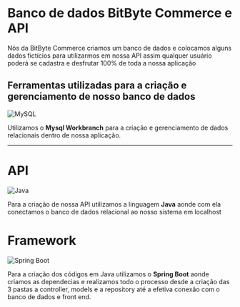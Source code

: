 # Banco de dados BitByte Commerce e API
Nós da BitByte Commerce criamos um banco de dados e colocamos alguns dados fictícios para utilizarmos em nossa API assim qualquer usuário poderá se cadastra e desfrutar 100% de toda a nossa aplicação 
## Ferramentas utilizadas para a criação e gerenciamento de nosso banco de dados  

![MySQL](https://github.com/user-attachments/assets/d0a25634-f6fc-4b56-a32a-405ea08ec225)

Utilizamos o <strong>Mysql Workbranch</strong> para a criação e gerenciamento de dados relacionais dentro de nossa aplicação.
<hr>

# API 
![Java](https://github.com/user-attachments/assets/ff8d8e91-7a1e-4394-9143-164fac08656d)

Para a criação de nossa API utilizamos a linguagem <strong>Java</strong> aonde com ela conectamos o banco de dados relacional ao nosso sistema em localhost



# Framework
![Spring Boot](https://github.com/user-attachments/assets/626c15bd-210d-4c1b-8715-9a0848e0af8b)

Para a criação  dos códigos em  Java utilizamos o <strong>Spring Boot</strong> aonde criamos as dependecias e realizamos todo o processo desde a criação das 3 pastas a controller, models e a repository até a efetiva conexão com o banco de dados e front end.

 
